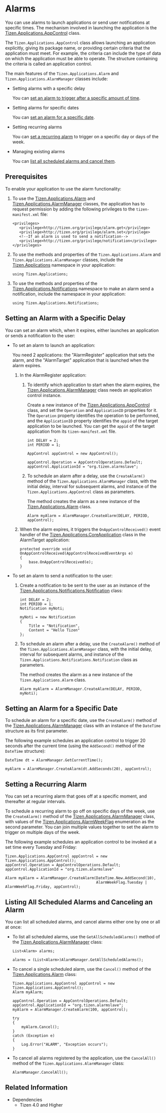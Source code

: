 # Alarms



You can use alarms to launch applications or send user notifications at specific times. The mechanism involved in launching the application is the [Tizen.Applications.AppControl](https://developer.tizen.org/dev-guide/csapi/api/Tizen.Applications.AppControl.html) class.

The `Tizen.Applications.AppControl` class allows launching an application explicitly, giving its package name, or providing certain criteria that the application must meet. For example, the criteria can include the type of data on which the application must be able to operate. The structure containing the criteria is called an application control.

The main features of the `Tizen.Applications.Alarm` and `Tizen.Applications.AlarmManager` classes include:

-   Setting alarms with a specific delay

    You can [set an alarm to trigger after a specific amount of time](#scenario_1).

- Setting alarms for specific dates

    You can [set an alarm for a specific date](#scenario_2).

- Setting recurring alarms

    You can [set a recurring alarm](#scenario_3) to trigger on a specific day or days of the week.

- Managing existing alarms

    You can [list all scheduled alarms and cancel them](#scenario_4).


## Prerequisites

To enable your application to use the alarm functionality:

1.  To use the [Tizen.Applications.Alarm](https://developer.tizen.org/dev-guide/csapi/api/Tizen.Applications.Alarm.html) and [Tizen.Applications.AlarmManager](https://developer.tizen.org/dev-guide/csapi/api/Tizen.Applications.AlarmManager.html) classes, the application has to request permission by adding the following privileges to the `tizen-manifest.xml` file:

    ```
    <privileges>
       <privilege>http://tizen.org/privilege/alarm.get</privilege>
       <privilege>http://tizen.org/privilege/alarm.set</privilege>
       <!--If an alarm is used to send a notification-->
       <privilege>http://tizen.org/privilege/notification</privilege>
    </privileges>
    ```

2. To use the methods and properties of the `Tizen.Applications.Alarm` and `Tizen.Applications.AlarmManager` classes, include the [Tizen.Applications](https://developer.tizen.org/dev-guide/csapi/api/Tizen.Applications.html) namespace in your application:

    ```
    using Tizen.Applications;
    ```

3. To use the methods and properties of the [Tizen.Applications.Notifications](https://developer.tizen.org/dev-guide/csapi/api/Tizen.Applications.Notifications.html) namespace to make an alarm send a notification, include the namespace in your application:

    ```
    using Tizen.Applications.Notifications;
    ```


<a name="scenario_1"></a>
## Setting an Alarm with a Specific Delay

You can set an alarm which, when it expires, either launches an application or sends a notification to the user:

-   To set an alarm to launch an application:

    You need 2 applications: the "AlarmRegister" application that sets the alarm, and the "AlarmTarget" application that is launched when the alarm expires.

    1.  In the AlarmRegister application:
        1.  To identify which application to start when the alarm expires, the [Tizen.Applications.AlarmManager](https://developer.tizen.org/dev-guide/csapi/api/Tizen.Applications.AlarmManager.html) class needs an application control instance.

            Create a new instance of the [Tizen.Applications.AppControl](https://developer.tizen.org/dev-guide/csapi/api/Tizen.Applications.AppControl.html) class, and set the `Operation` and `ApplicationID` properties for it. The `Operation` property identifies the operation to be performed, and the `ApplicationID` property identifies the `appid` of the target application to be launched. You can get the `appid` of the target application from its `tizen-manifest.xml` file.
            ```
            int DELAY = 2;
            int PERIOD = 1;

            AppControl appControl = new AppControl();

            appControl.Operation = AppControlOperations.Default;
            appControl.ApplicationId = "org.tizen.alarmslave";      
            ```

        2.  To schedule an alarm after a delay, use the `CreateAlarm()` method of the `Tizen.Applications.AlarmManager` class, with the initial delay, interval for subsequent alarms, and instance of the `Tizen.Applications.AppControl` class as parameters.

            The method creates the alarm as a new instance of the [Tizen.Applications.Alarm](https://developer.tizen.org/dev-guide/csapi/api/Tizen.Applications.Alarm.html) class.

            ```
            Alarm myAlarm = AlarmManager.CreateAlarm(DELAY, PERIOD, appControl);
            ```

    2. When the alarm expires, it triggers the `OnAppControlReceived()` event handler of the [Tizen.Applications.CoreApplication](https://developer.tizen.org/dev-guide/csapi/api/Tizen.Applications.CoreApplication.html) class in the AlarmTarget application:

        ```
        protected override void OnAppControlReceived(AppControlReceivedEventArgs e)
        {
            base.OnAppControlReceived(e);
        }
        ```

- To set an alarm to send a notification to the user:
    1.  Create a notification to be sent to the user as an instance of the [Tizen.Applications.Notifications.Notification](https://developer.tizen.org/dev-guide/csapi/api/Tizen.Applications.Notifications.Notification.html) class:

        ```
        int DELAY = 2;
        int PERIOD = 1;
        Notification myNoti;

        myNoti = new Notification
        {
            Title = "Notification",
            Content = "Hello Tizen"
        };
        ```

    2. To schedule an alarm after a delay, use the `CreateAlarm()` method of the `Tizen.Applications.AlarmManager` class, with the initial delay, interval for subsequent alarms, and instance of the `Tizen.Applications.Notifications.Notification` class as parameters.

        The method creates the alarm as a new instance of the `Tizen.Applications.Alarm` class.

        ```
        Alarm myAlarm = AlarmManager.CreateAlarm(DELAY, PERIOD, myNoti);
        ```


<a name="scenario_2"></a>
## Setting an Alarm for a Specific Date

To schedule an alarm for a specific date, use the `CreateAlarm()` method of the [Tizen.Applications.AlarmManager](https://developer.tizen.org/dev-guide/csapi/api/Tizen.Applications.AlarmManager.html) class with an instance of the `DateTime` structure as its first parameter.

The following example schedules an application control to trigger 20 seconds after the current time (using the `AddSecond()` method of the `DateTime` structure):

```
DateTime dt = AlarmManager.GetCurrentTime();

myAlarm = AlarmManager.CreateAlarm(dt.AddSeconds(20), appControl);
```


<a name="scenario_3"></a>
## Setting a Recurring Alarm

You can set a recurring alarm that goes off at a specific moment, and thereafter at regular intervals.

To schedule a recurring alarm to go off on specific days of the week, use the `CreateAlarm()` method of the [Tizen.Applications.AlarmManager](https://developer.tizen.org/dev-guide/csapi/api/Tizen.Applications.AlarmManager.html) class, with values of the [Tizen.Applications.AlarmWeekFlag](https://developer.tizen.org/dev-guide/csapi/api/Tizen.Applications.AlarmWeekFlag.html) enumeration as the second parameter. You can join multiple values together to set the alarm to trigger on multiple days of the week.

The following example schedules an application control to be invoked at a set time every Tuesday and Friday:

```
Tizen.Applications.AppControl appControl = new Tizen.Applications.AppControl();
appControl.Operation = AppControlOperations.Default;
appControl.ApplicationId = "org.tizen.alarmslave"

Alarm myAlarm = AlarmManager.CreateAlarm(DateTime.New.AddSecond(10),
                                         AlarmWeekFlag.Tuesday | AlarmWeekFlag.Friday, appControl);
```

<a name="scenario_4"></a>
## Listing All Scheduled Alarms and Canceling an Alarm

You can list all scheduled alarms, and cancel alarms either one by one or all at once:

-   To list all scheduled alarms, use the `GetAllScheduledAlarms()` method of the [Tizen.Applications.AlarmManager](https://developer.tizen.org/dev-guide/csapi/api/Tizen.Applications.AlarmManager.html) class:

    ```
    List<Alarm> alarms;

    alarms = (List<Alarm>)AlarmManager.GetAllScheduledAlarms();
    ```

- To cancel a single scheduled alarm, use the `Cancel()` method of the [Tizen.Applications.Alarm](https://developer.tizen.org/dev-guide/csapi/api/Tizen.Applications.Alarm.html) class:

    ```
    Tizen.Applications.AppControl appControl = new Tizen.Applications.AppControl();
    Alarm myAlarm;

    appControl.Operation = AppControlOperations.Default;
    appControl.ApplicationId = "org.tizen.alarmslave";
    myAlarm = AlarmManager.CreateAlarm(100, appControl);

    try
    {
        myAlarm.Cancel();
    }
    catch (Exception e)
    {
        Log.Error("ALARM", "Exception occurs");
    }
    ```

- To cancel all alarms registered by the application, use the `CancelAll()` method of the `Tizen.Applications.AlarmManager` class:

    ```
    AlarmManager.CancelAll();
    ```

## Related Information
  * Dependencies
    -   Tizen 4.0 and Higher

